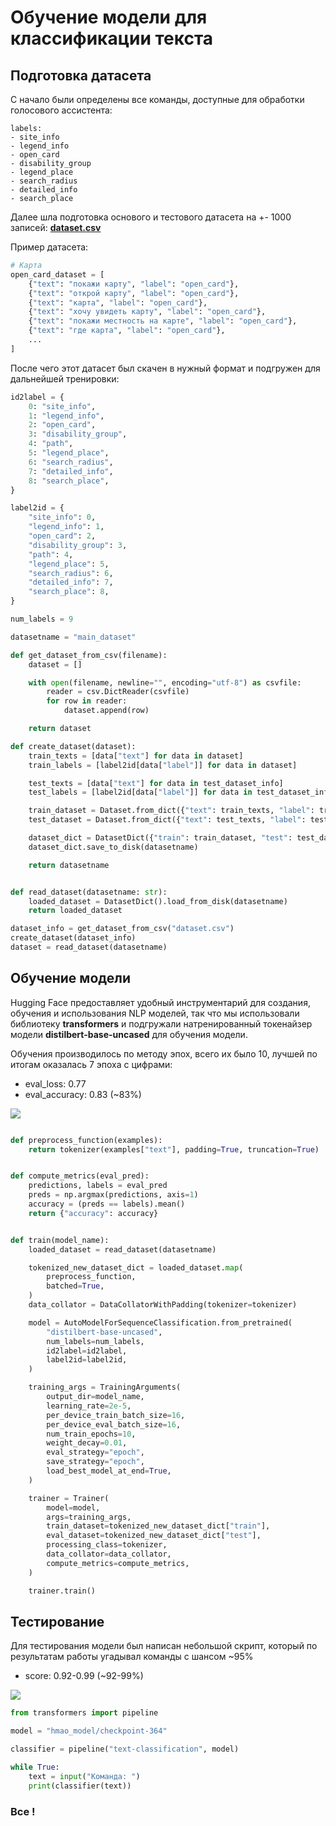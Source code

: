 # Обучение модели для классификации текста

## Подготовка датасета

С начало были определены все команды, доступные для обработки голосового ассистента:

```
labels:
- site_info
- legend_info
- open_card
- disability_group
- legend_place
- search_radius
- detailed_info
- search_place
```

Далее шла подготовка основого и тестового датасета на +- 1000 записей: **[dataset.csv](../train/dataset.csv)**

Пример датасета:
```python
# Карта
open_card_dataset = [
    {"text": "покажи карту", "label": "open_card"},
    {"text": "открой карту", "label": "open_card"},
    {"text": "карта", "label": "open_card"},
    {"text": "хочу увидеть карту", "label": "open_card"},
    {"text": "покажи местность на карте", "label": "open_card"},
    {"text": "где карта", "label": "open_card"},
    ...
]
```

После чего этот датасет был скачен в нужный формат и подгружен для дальнейшей тренировки:

```python
id2label = {
    0: "site_info",
    1: "legend_info",
    2: "open_card",
    3: "disability_group",
    4: "path",
    5: "legend_place",
    6: "search_radius",
    7: "detailed_info",
    8: "search_place",
}

label2id = {
    "site_info": 0,
    "legend_info": 1,
    "open_card": 2,
    "disability_group": 3,
    "path": 4,
    "legend_place": 5,
    "search_radius": 6,
    "detailed_info": 7,
    "search_place": 8,
}

num_labels = 9

datasetname = "main_dataset"

def get_dataset_from_csv(filename):
    dataset = []

    with open(filename, newline="", encoding="utf-8") as csvfile:
        reader = csv.DictReader(csvfile)
        for row in reader:
            dataset.append(row)

    return dataset

def create_dataset(dataset):
    train_texts = [data["text"] for data in dataset]
    train_labels = [label2id[data["label"]] for data in dataset]

    test_texts = [data["text"] for data in test_dataset_info]
    test_labels = [label2id[data["label"]] for data in test_dataset_info]

    train_dataset = Dataset.from_dict({"text": train_texts, "label": train_labels})
    test_dataset = Dataset.from_dict({"text": test_texts, "label": test_labels})

    dataset_dict = DatasetDict({"train": train_dataset, "test": test_dataset})
    dataset_dict.save_to_disk(datasetname)

    return datasetname


def read_dataset(datasetname: str):
    loaded_dataset = DatasetDict().load_from_disk(datasetname)
    return loaded_dataset

dataset_info = get_dataset_from_csv("dataset.csv")
create_dataset(dataset_info)
dataset = read_dataset(datasetname)
```

## Обучение модели

Hugging Face предоставляет удобный инструментарий для создания, обучения и использования NLP моделей, так что мы использовали библиотеку **transformers** и подгружали натренированный токенайзер модели **distilbert-base-uncased** для обучения модели.

Обучения производилось по методу эпох, всего их было 10, лучшей по итогам оказалась 7 эпоха с цифрами:
- eval_loss: 0.77
- eval_accuracy: 0.83 (~83%)

<img align="center" src="../images/train.png">

```python

def preprocess_function(examples):
    return tokenizer(examples["text"], padding=True, truncation=True)


def compute_metrics(eval_pred):
    predictions, labels = eval_pred
    preds = np.argmax(predictions, axis=1)
    accuracy = (preds == labels).mean()
    return {"accuracy": accuracy}


def train(model_name):
    loaded_dataset = read_dataset(datasetname)

    tokenized_new_dataset_dict = loaded_dataset.map(
        preprocess_function,
        batched=True,
    )
    data_collator = DataCollatorWithPadding(tokenizer=tokenizer)

    model = AutoModelForSequenceClassification.from_pretrained(
        "distilbert-base-uncased",
        num_labels=num_labels,
        id2label=id2label,
        label2id=label2id,
    )

    training_args = TrainingArguments(
        output_dir=model_name,
        learning_rate=2e-5,
        per_device_train_batch_size=16,
        per_device_eval_batch_size=16,
        num_train_epochs=10,
        weight_decay=0.01,
        eval_strategy="epoch",
        save_strategy="epoch",
        load_best_model_at_end=True,
    )

    trainer = Trainer(
        model=model,
        args=training_args,
        train_dataset=tokenized_new_dataset_dict["train"],
        eval_dataset=tokenized_new_dataset_dict["test"],
        processing_class=tokenizer,
        data_collator=data_collator,
        compute_metrics=compute_metrics,
    )

    trainer.train()
```

## Тестирование

Для тестирования модели был написан небольшой скрипт, который по результатам работы угадывал команды с шансом ~95%

- score: 0.92-0.99 (~92-99%)

<img align="center" src="../images/train_result.png">

```python
from transformers import pipeline

model = "hmao_model/checkpoint-364"

classifier = pipeline("text-classification", model)

while True:
    text = input("Команда: ")
    print(classifier(text))

```

### Все !